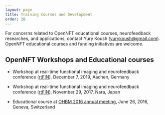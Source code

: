 ```yaml
---
layout: page
title: Training Courses and Development
order: 20
---
```


For concerns related to OpenNFT educational courses, neurofeedback researches, and applications, contact Yury Koush (<yurykoush@gmail.com>).
OpenNFT educational courses and funding initiatives are welcome.

## OpenNFT Workshops and Educational courses

- Workshop at real-time functional imaging and neurofeedback conference ([rtFIN](https://www.rtfin2019.org/107020/teachingandtraining)), December 7, 2019, Aachen, Germany

- Workshop at real-time functional imaging and neurofeedback conference ([rtFIN](http://rtfin2017.atr.jp/)), November 29, 2017, Nara, Japan

- Educational course at [OHBM 2016 annual meeting](https://www.humanbrainmapping.org/i4a/pages/index.cfm?pageID=3662), June 26, 2016, Geneva, Switzerland

